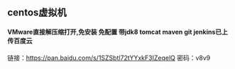 ##  centos虚拟机

#### VMware直接解压缩打开,免安装 免配置 带jdk8 tomcat maven git jenkins已上传百度云 

链接：https://pan.baidu.com/s/1SZSbtl72tYYxkF3IZeqelQ 密码：v8v9
